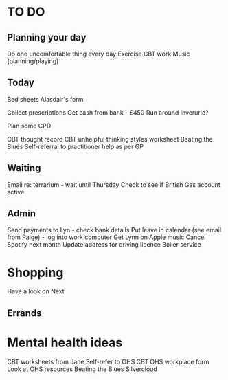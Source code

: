 # TO DO
## Planning your day
Do one uncomfortable thing every day
Exercise
CBT work
Music (planning/playing)

## Today
Bed sheets
Alasdair's form

Collect prescriptions
Get cash from bank - £450
Run around Inverurie?

Plan some CPD

CBT thought record
CBT unhelpful thinking styles worksheet
Beating the Blues
Self-referral to practitioner help as per GP

## Waiting
Email re: terrarium - wait until Thursday
Check to see if British Gas account active

## Admin
Send payments to Lyn - check bank details
Put leave in calendar (see email from Paige) - log into work computer
Get Lynn on Apple music
Cancel Spotify next month
Update address for driving licence
Boiler service

# Shopping
Have a look on Next

## Errands

# Mental health ideas
CBT worksheets from Jane
Self-refer to OHS CBT
OHS workplace form
Look at OHS resources
Beating the Blues
Silvercloud